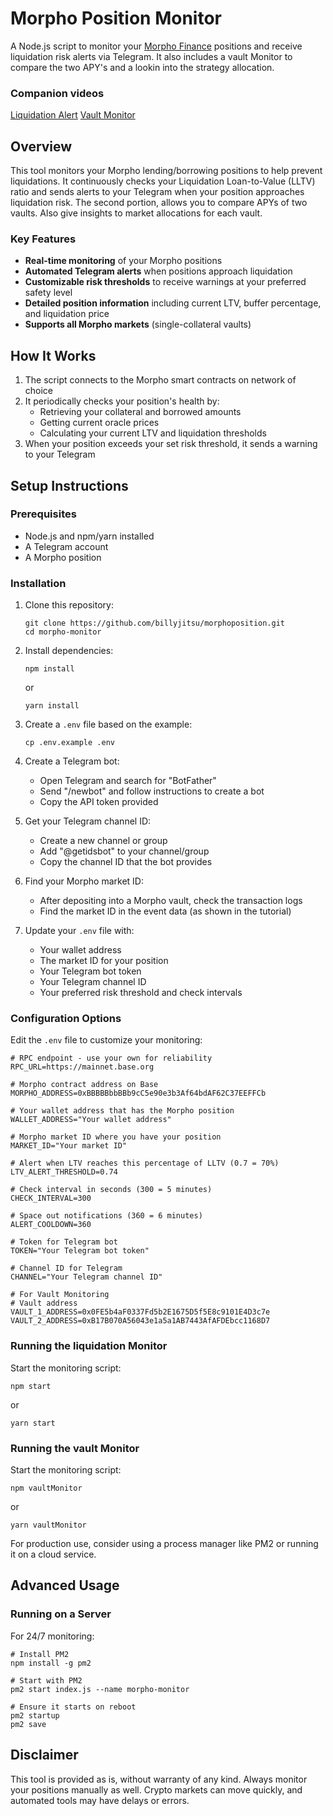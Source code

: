 # Morpho Position Monitor

A Node.js script to monitor your [Morpho Finance](https://morpho.org/) positions and receive liquidation risk alerts via Telegram.
It also includes a vault Monitor to compare the two APY's and a lookin into the strategy allocation.

### Companion videos
[Liquidation Alert](https://www.youtube.com/watch?v=yoSDkWjLt4g)
[Vault Monitor](https://www.youtube.com/watch?v=NMCZ7shskTQ)

## Overview

This tool monitors your Morpho lending/borrowing positions to help prevent liquidations. It continuously checks your Liquidation Loan-to-Value (LLTV) ratio and sends alerts to your Telegram when your position approaches liquidation risk.
The second portion, allows you to compare APYs of two vaults.  Also give insights to market allocations for each vault.

### Key Features

- **Real-time monitoring** of your Morpho positions
- **Automated Telegram alerts** when positions approach liquidation
- **Customizable risk thresholds** to receive warnings at your preferred safety level
- **Detailed position information** including current LTV, buffer percentage, and liquidation price
- **Supports all Morpho markets** (single-collateral vaults)

## How It Works

1. The script connects to the Morpho smart contracts on network of choice
2. It periodically checks your position's health by:
   - Retrieving your collateral and borrowed amounts
   - Getting current oracle prices
   - Calculating your current LTV and liquidation thresholds
3. When your position exceeds your set risk threshold, it sends a warning to your Telegram

## Setup Instructions

### Prerequisites

- Node.js and npm/yarn installed
- A Telegram account
- A Morpho position

### Installation

1. Clone this repository:
   ```
   git clone https://github.com/billyjitsu/morphoposition.git
   cd morpho-monitor
   ```

2. Install dependencies:
   ```
   npm install
   ```
   or
   ```
   yarn install
   ```

3. Create a `.env` file based on the example:
   ```
   cp .env.example .env
   ```

4. Create a Telegram bot:
   - Open Telegram and search for "BotFather"
   - Send "/newbot" and follow instructions to create a bot
   - Copy the API token provided

5. Get your Telegram channel ID:
   - Create a new channel or group
   - Add "@getidsbot" to your channel/group
   - Copy the channel ID that the bot provides

6. Find your Morpho market ID:
   - After depositing into a Morpho vault, check the transaction logs
   - Find the market ID in the event data (as shown in the tutorial)

7. Update your `.env` file with:
   - Your wallet address
   - The market ID for your position
   - Your Telegram bot token
   - Your Telegram channel ID
   - Your preferred risk threshold and check intervals

### Configuration Options

Edit the `.env` file to customize your monitoring:

```
# RPC endpoint - use your own for reliability
RPC_URL=https://mainnet.base.org

# Morpho contract address on Base
MORPHO_ADDRESS=0xBBBBBbbBBb9cC5e90e3b3Af64bdAF62C37EEFFCb

# Your wallet address that has the Morpho position
WALLET_ADDRESS="Your wallet address"

# Morpho market ID where you have your position
MARKET_ID="Your market ID"

# Alert when LTV reaches this percentage of LLTV (0.7 = 70%)
LTV_ALERT_THRESHOLD=0.74

# Check interval in seconds (300 = 5 minutes)
CHECK_INTERVAL=300

# Space out notifications (360 = 6 minutes)
ALERT_COOLDOWN=360

# Token for Telegram bot 
TOKEN="Your Telegram bot token"

# Channel ID for Telegram
CHANNEL="Your Telegram channel ID"

# For Vault Monitoring
# Vault address
VAULT_1_ADDRESS=0x0FE5b4aF0337Fd5b2E1675D5f5E8c9101E4D3c7e
VAULT_2_ADDRESS=0xB17B070A56043e1a5a1AB7443AfAFDEbcc1168D7
```

### Running the liquidation Monitor

Start the monitoring script:

```
npm start
```
or
```
yarn start
```
### Running the vault Monitor

Start the monitoring script:

```
npm vaultMonitor
```
or
```
yarn vaultMonitor
```

For production use, consider using a process manager like PM2 or running it on a cloud service.

## Advanced Usage


### Running on a Server

For 24/7 monitoring:

```
# Install PM2
npm install -g pm2

# Start with PM2
pm2 start index.js --name morpho-monitor

# Ensure it starts on reboot
pm2 startup
pm2 save
```

## Disclaimer

This tool is provided as is, without warranty of any kind. Always monitor your positions manually as well. Crypto markets can move quickly, and automated tools may have delays or errors.
